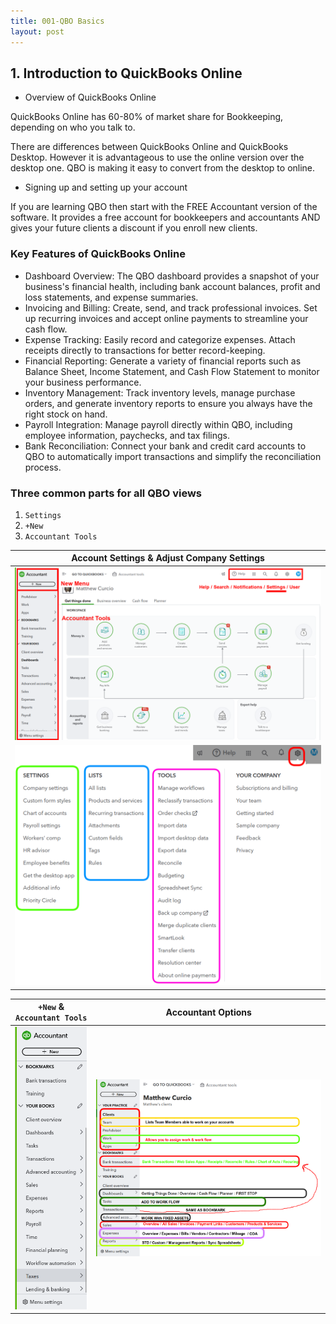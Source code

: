 ```yaml
---
title: 001-QBO Basics
layout: post
---
```



## 1. Introduction to QuickBooks Online

- Overview of QuickBooks Online

QuickBooks Online has 60-80% of market share for Bookkeeping, depending on who you talk to.  

There are differences between QuickBooks Online and QuickBooks Desktop. However it is advantageous to use the online version over the desktop one. QBO is making it easy to convert from the desktop to online.

- Signing up and setting up your account

If you are learning QBO then start with the FREE Accountant version of the software. It provides a free account for bookkeepers and accountants AND gives your future clients a discount if you enroll new clients.

### Key Features of QuickBooks Online

- Dashboard Overview: The QBO dashboard provides a snapshot of your business's financial health, including bank account balances, profit and loss statements, and expense summaries.  
- Invoicing and Billing: Create, send, and track professional invoices. Set up recurring invoices and accept online payments to streamline your cash flow.  
- Expense Tracking: Easily record and categorize expenses. Attach receipts directly to transactions for better record-keeping.  
- Financial Reporting: Generate a variety of financial reports such as Balance Sheet, Income Statement, and Cash Flow Statement to monitor your business performance.  
- Inventory Management: Track inventory levels, manage purchase orders, and generate inventory reports to ensure you always have the right stock on hand.  
- Payroll Integration: Manage payroll directly within QBO, including employee information, paychecks, and tax filings.  
- Bank Reconciliation: Connect your bank and credit card accounts to QBO to automatically import transactions and simplify the reconciliation process.  

### Three common parts for all QBO views

1. `Settings`
2. `+New` 
3. `Accountant Tools`

|Account Settings & Adjust Company Settings|
|:-:|
|![Start](/assets/images/1.getting-things-done.BIG.png)|
|![Settings](/assets/images/gear-settings_2024-06-19_09-49-27.png)|


|`+New` & `Accountant Tools`|Accountant Options|
|:--:|:--:|
|![qbo.left.panel](/assets/images/qbo.left.panel.png)|![my-clients](/assets/images/my-clients-page_2024-06-19_10-09-25.png)|

